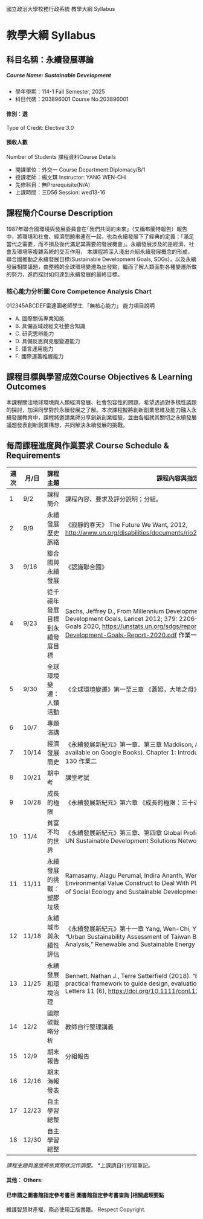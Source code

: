 國立政治大學校務行政系統 教學大綱 Syllabus
# 教學大綱 Syllabus
##  科目名稱：永續發展導論
#####  Course Name: Sustainable Development
  * 學年學期：114-1 Fall Semester, 2025 
  * 科目代碼：203896001 Course No.203896001
#### 修別：選
Type of Credit: Elective 
_3.0_
#### 預收人數
Number of Students
課程資料Course Details
  * 開課單位：外交一 Course Department:Diplomacy/B/1 
  * 授課老師：楊文琪 Instructor: YANG WEN-CHI 
  * 先修科目：無Prerequisite(N/A)
  * 上課時間：三D56 Session: wed13-16
##  課程簡介Course Description
1987年聯合國環境與發展委員會在｢我們共同的未來」（又稱布蘭特報告）報告中，將環境和社會、經濟問題串連在一起，也為永續發展下了經典的定義：｢滿足當代之需要，而不損及後代滿足其需要的發展機會」。永續發展涉及的是經濟、社會及環境等複雜系統的交互作用，
本課程將深入淺出介紹永續發展概念的形成，聯合國推動之永續發展目標(Sustainable Development Goals, SDGs)，以及永續發展相關議題，由整體的全球環境變遷為出發點，繼而了解人類面對各種變遷所做的努力，進而探討如何達到永續發展的最終目標。
###  核心能力分析圖 Core Competence Analysis Chart
012345ABCDEF雷達圖老師學生
「無核心能力」 
能力項目說明
  * A. 國際關係專業知能
  * B. 具備區域政經文社整合知識
  * C. 研究思辨能力
  * D. 具備反思與克服變遷能力
  * E. 語言運用能力
  * F. 國際運籌帷幄能力
##  課程目標與學習成效Course Objectives & Learning Outcomes 
本課程關注地球環境與人類經濟發展、社會包容性的問題，希望透過對多樣性議題的探討，加深同學對於永續發展之了解。本次課程擬將創新創業思維及能力融入永續發展教育中，課程將邀請業師分享創新創業經驗，並由各組就其關切之永續發展議題發表創新創業構想，共同解決永續發展的挑戰。
##  每周課程進度與作業要求 Course Schedule & Requirements
週次 |  月/日 |  課程主題 |  課程內容與指定閱讀  
---|---|---|---  
1 |  9/2 |  課程簡介 |  課程內容、要求及評分說明；分組。  
2 |  9/9 |  永續發展歷史脈絡 |  《寂靜的春天》 The Future We Want, 2012, http://www.un.org/disabilities/documents/rio20_outcome_document_complete.pdf.  
3 |  9/16 |  聯合國與永續發展 |  《認識聯合國》  
4 |  9/23 |  從千禧年發展目標到永續發展目標 |  Sachs, Jeffrey D., From Millennium Development Goals to Sustainable Development Goals, Lancet 2012; 379: 2206–11. The Sustainable Development Goals 2020, https://unstats.un.org/sdgs/report/2020/The-Sustainable-Development-Goals-Report-2020.pdf 作業一  
5 |  9/30 |  全球環境變遷：人類活動 |  《全球環境變遷》第一至三章 《蓋婭，大地之母》 《永續發展新紀元》第六章  
6 |  10/7 |  專題演講 |   
7 |  10/14 |  經濟發展簡史 |  《永續發展新紀元》第一章、第三章 Maddison, Angus. The World Economy (also available on Google Books). Chapter 1: Introduction and Summary and pp. 125-130 作業二  
8 |  10/21 |  期中考 |  課堂考試  
9 |  10/28 |  成長的極限 |  《永續發展新紀元》第六章 《成長的極限：三十週年最新增訂版》  
10 |  11/4 |  貧富不均的世界 |  《永續發展新紀元》第三章、第四章 Global Profile of Extreme Poverty and Hunger, UN Sustainable Development Solutions Network.  
11 |  11/11 |  永續發展的挑戰：塑膠垃圾 |  Ramasamy, Alagu Perumal, Indira Ananth, Wen-Chi Yang (2022). “A Pro-Environmental Value Construct to Deal With Plastic Pollution, International Journal of Social Ecology and Sustainable Development 13(1). 作業三  
12 |  11/18 |  永續城市與永續性評估 |  《永續發展新紀元》第十一章 Yang, Wen-Chi, Yuh-Ming Lee, and Jin-Li Hu (2016). “Urban Sustainability Assessment of Taiwan Based on Data Envelopment Analysis,” Renewable and Sustainable Energy Reviews 61, 341-353.  
13 |  11/25 |  永續發展和環境治理 |  Bennett, Nathan J., Terre Satterfield (2018). “Environmental governance: A practical framework to guide design, evaluation, and analysis,” Conservation Letters 11 (6), https://doi.org/10.1111/conl.12600.  
14 |  12/2 |  國際碳戰略分析 |  教師自行整理講義  
15 |  12/9 |  期末報告 |  分組報告  
16 |  12/16 |  期末海報發表 |   
17 |  12/23 |  自主學習總整 |   
18 |  12/30 |  自主學習總整 |   
*課程主題與進度將依實際狀況作調整。*
*上課請自行抄寫筆記。
####  其他： Others:
####  已申請之圖書館指定參考書目  圖書館指定參考書查詢 |相關處理要點
維護智慧財產權，務必使用正版書籍。 Respect Copyright.